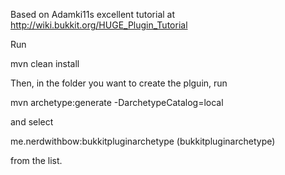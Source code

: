 Based on Adamki11s excellent tutorial at http://wiki.bukkit.org/HUGE_Plugin_Tutorial

Run 

mvn clean install 

Then, in the folder you want to create the plguin, run

mvn archetype:generate -DarchetypeCatalog=local

and select

me.nerdwithbow:bukkitpluginarchetype (bukkitpluginarchetype)

from the list.
